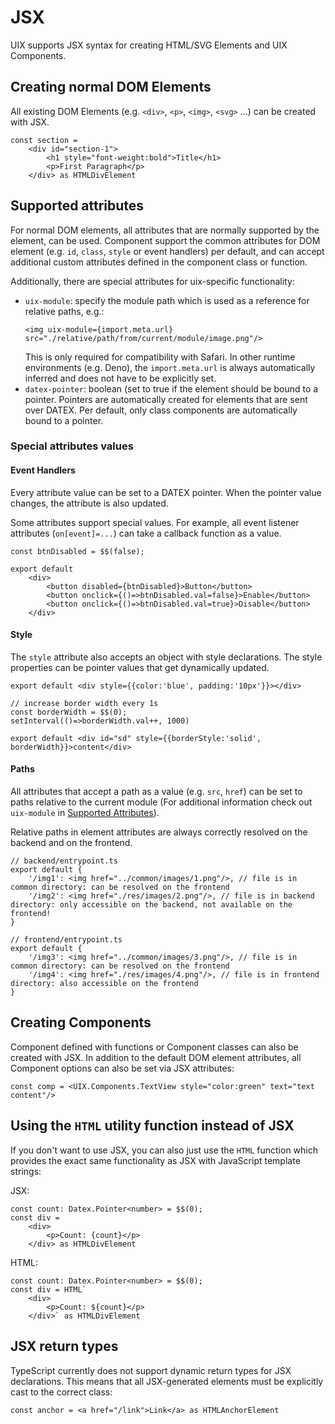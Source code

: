 # JSX

UIX supports JSX syntax for creating HTML/SVG Elements and UIX Components.

## Creating normal DOM Elements

All existing DOM Elements (e.g. `<div>`, `<p>`, `<img>`, `<svg>` ...) can be created with JSX. 


```tsx
const section = 
	<div id="section-1">
		<h1 style="font-weight:bold">Title</h1>
		<p>First Paragraph</p>
	</div> as HTMLDivElement
```

## Supported attributes

For normal DOM elements, all attributes that are normally supported by the element, can be used.
Component support the common attributes for DOM element (e.g. `id`, `class`, `style` or event handlers) per default, and 
can accept additional custom attributes defined in the component class or function.

Additionally, there are special attributes for uix-specific functionality:
 * `uix-module`: specify the module path which is used as a reference for relative paths, e.g.:
 	```tsx
	<img uix-module={import.meta.url} src="./relative/path/from/current/module/image.png"/>
 	```
	This is only required for compatibility with Safari. In other runtime environments (e.g. Deno), the `import.meta.url` is always automatically inferred and does not have to be explicitly set.
 * `datex-pointer`: boolean (set to true if the element should be bound to a pointer. Pointers are automatically created for elements that are sent over DATEX. Per default, only class components are automatically bound to a pointer.


### Special attributes values


#### Event Handlers
Every attribute value can be set to a DATEX pointer.
When the pointer value changes, the attribute is also updated.

Some attributes support special values. For example, all event listener attributes (`on[event]=...`) can take a callback function as a value.


```tsx
const btnDisabled = $$(false);

export default
	<div>
		<button disabled={btnDisabled}>Button</button>
		<button onclick={()=>btnDisabled.val=false}>Enable</button>
		<button onclick={()=>btnDisabled.val=true}>Disable</button>
	</div>
```

#### Style

The `style` attribute also accepts an object with style declarations. The style properties can be pointer values that 
get dynamically updated.

```tsx
export default <div style={{color:'blue', padding:'10px'}}></div>
```

```tsx
// increase border width every 1s
const borderWidth = $$(0);
setInterval(()=>borderWidth.val++, 1000)

export default <div id="sd" style={{borderStyle:'solid', borderWidth}}>content</div>
```

#### Paths

All attributes that accept a path as a value (e.g. `src`, `href`) can be set to paths relative to the current module (For additional information check out `uix-module` in [Supported Attributes](#supported-attributes)).

Relative paths in element attributes are always correctly resolved on the backend and on the frontend.

```tsx
// backend/entrypoint.ts
export default {
	'/img1': <img href="../common/images/1.png"/>, // file is in common directory: can be resolved on the frontend
	'/img2': <img href="./res/images/2.png"/>, // file is in backend directory: only accessible on the backend, not available on the frontend!
}
```
```tsx
// frontend/entrypoint.ts
export default {
	'/img3': <img href="../common/images/3.png"/>, // file is in common directory: can be resolved on the frontend
	'/img4': <img href="./res/images/4.png"/>, // file is in frontend directory: also accessible on the frontend
}
```


## Creating Components

Component defined with functions or Component classes can also be created with JSX.
In addition to the default DOM element attributes, all Component options can also be set
via JSX attributes:

```tsx
const comp = <UIX.Components.TextView style="color:green" text="text content"/>
```


## Using the `HTML` utility function instead of JSX

If you don't want to use JSX, you can also just use the `HTML` function which provides the exact same functionality as JSX with JavaScript template strings:

JSX:
```tsx
const count: Datex.Pointer<number> = $$(0);
const div = 
	<div>
		<p>Count: {count}</p>
	</div> as HTMLDivElement
```

HTML:
```tsx
const count: Datex.Pointer<number> = $$(0);
const div = HTML`
	<div>
		<p>Count: ${count}</p>
	</div>` as HTMLDivElement
```

## JSX return types

TypeScript currently does not support dynamic return types for JSX declarations.
This means that all JSX-generated elements must be explicitly cast to the correct class:

```tsx
const anchor = <a href="/link">Link</a> as HTMLAnchorElement
```